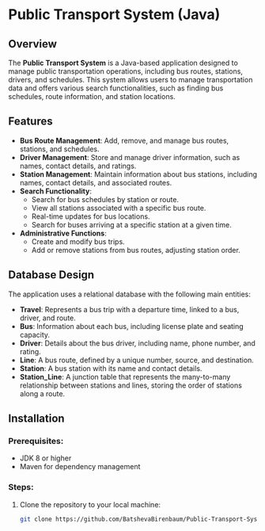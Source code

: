 # Public Transport System (Java)

## Overview
The **Public Transport System** is a Java-based application designed to manage public transportation operations, including bus routes, stations, drivers, and schedules. This system allows users to manage transportation data and offers various search functionalities, such as finding bus schedules, route information, and station locations.

## Features
- **Bus Route Management**: Add, remove, and manage bus routes, stations, and schedules.
- **Driver Management**: Store and manage driver information, such as names, contact details, and ratings.
- **Station Management**: Maintain information about bus stations, including names, contact details, and associated routes.
- **Search Functionality**:
  - Search for bus schedules by station or route.
  - View all stations associated with a specific bus route.
  - Real-time updates for bus locations.
  - Search for buses arriving at a specific station at a given time.
- **Administrative Functions**: 
  - Create and modify bus trips.
  - Add or remove stations from bus routes, adjusting station order.

## Database Design
The application uses a relational database with the following main entities:

- **Travel**: Represents a bus trip with a departure time, linked to a bus, driver, and route.
- **Bus**: Information about each bus, including license plate and seating capacity.
- **Driver**: Details about the bus driver, including name, phone number, and rating.
- **Line**: A bus route, defined by a unique number, source, and destination.
- **Station**: A bus station with its name and contact details.
- **Station_Line**: A junction table that represents the many-to-many relationship between stations and lines, storing the order of stations along a route.

## Installation

### Prerequisites:
- JDK 8 or higher
- Maven for dependency management

### Steps:
1. Clone the repository to your local machine:
   ```bash
   git clone https://github.com/BatshevaBirenbaum/Public-Transport-System-Java.git
```
